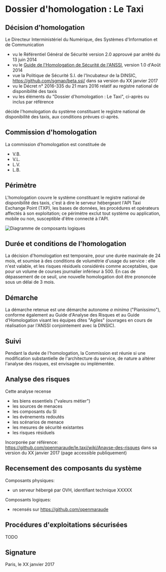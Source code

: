 # Dossier d'homologation : Le Taxi

## Décision d'homologation

Le Directeur Interministériel du Numérique, des Systèmes d'Information et de Communication

  - vu le Référentiel Général de Sécurité version 2.0 approuvé par arrêté du 13 juin 2014
  - vu le [Guide de l'Homologation de Sécurité de l'ANSSI](https://www.ssi.gouv.fr/uploads/2014/06/guide_homologation_de_securite_en_9_etapes.pdf), version 1.0 d'Août 2014
  - vue la Politique de Sécurité S.I. de l'Incubateur de la DINSIC, https://github.com/sgmap/beta.ssi/ dans sa version du XX janvier 2017
  - vu le Décret n° 2016-335 du 21 mars 2016 relatif au registre national de disponibilité des taxis
  - vu les éléments du "Dossier d'homologation : Le Taxi", ci-après ou inclus par référence

décide l'homologation du système constituant le registre national de disponibilité des taxis, aux conditions prévues ci-après.

## Commission d'homologation

La commission d'homologation est constituée de

  - V.B.
  - V.L.
  - L.V.
  - L.B.

## Périmètre

L'homologation couvre le système constituant le registre national de disponibilité des taxis, c'est à dire le serveur hébergeant l'API Taxi Exchange Point (TXP), les bases de données, les procédures et opérateurs affectés à son exploitation; ce périmètre exclut tout système ou application, mobile ou non, susceptible d'être connecté à l'API.

![Diagramme de composants logiques](https://cdn.rawgit.com/openmaraude/APITaxi_front/588acd56562385ca02e1de3aba0fb8635480e4e9/APITaxi_front/static/images/overview.svg)

## Durée et conditions de l'homologation

La décision d'homologation est temporaire, pour une durée maximale de 24 mois, et soumise à des conditions de volumétrie d'usage du service : elle n'est valable, et les risques résiduels considérés comme acceptables, que pour un volume de courses journalier inférieur à 500. En cas de dépassement de ce seuil, une nouvelle homologation doit être prononcée sous un délai de 3 mois.

## Démarche

La démarche retenue est une démarche autonome _a minima_ ("Pianissimo"), conforme également au Guide d'Analyse des Risques et au Guide d'Homologation visant les équipes dites "Agiles" (ouvrages en cours de réalisation par l'ANSSI conjointement avec la DINSIC).

## Suivi

Pendant la durée de l'homologation, la Commission est réunie si une modification substantielle de l'architecture du service, de nature a altérer l'analyse des risques, est envisagée ou implémentée.

## Analyse des risques

Cette analyse recense

  - les biens essentiels ("valeurs métier")
  - les sources de menaces
  - les composants du SI
  - les événements redoutés
  - les scénarios de menace
  - les mesures de sécurité existantes
  - les risques résiduels

Incorporée par référence: https://github.com/openmaraude/le.taxi/wiki/Anayse-des-risques dans sa version du XX janvier 2017 (page accessible publiquement)

## Recensement des composants du système

Composants physiques:

  - un serveur hébergé par OVH, identifiant technique XXXXX

Composants logiques:

  - recensés sur https://github.com/openmaraude

## Procédures d'exploitations sécurisées

TODO

## Signature

Paris, le XX janvier 2017
